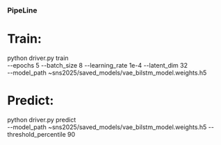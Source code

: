 

### PipeLine 

  # Train:
  python driver.py train \
    --epochs 5 --batch_size 8 --learning_rate 1e-4 --latent_dim 32 \
    --model_path ~sns2025/saved_models/vae_bilstm_model.weights.h5

  # Predict:
  python driver.py predict \
    --model_path ~sns2025/saved_models/vae_bilstm_model.weights.h5 --threshold_percentile 90
